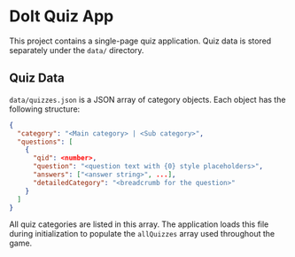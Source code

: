 # DoIt Quiz App

This project contains a single-page quiz application. Quiz data is stored separately under the `data/` directory.

## Quiz Data

`data/quizzes.json` is a JSON array of category objects. Each object has the following structure:

```json
{
  "category": "<Main category> | <Sub category>",
  "questions": [
    {
      "qid": <number>,
      "question": "<question text with {0} style placeholders>",
      "answers": ["<answer string>", ...],
      "detailedCategory": "<breadcrumb for the question>"
    }
  ]
}
```

All quiz categories are listed in this array. The application loads this file during initialization to populate the `allQuizzes` array used throughout the game.
